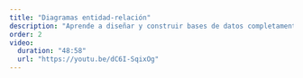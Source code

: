 ```yaml
---
title: "Diagramas entidad-relación"
description: "Aprende a diseñar y construir bases de datos completamente desde cero, el aprender a diseñar una base de datos es parte fundamental de un ingeniero de software ya que nos permitirá y entender como un sistema funcionará."
order: 2
video:
  duration: "48:58"
  url: "https://youtu.be/dC6I-SqixOg"
---
```

